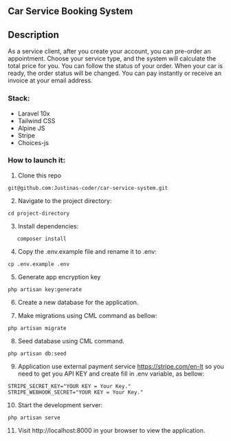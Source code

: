 ## Car Service Booking System

## Description


As a service client, after you create your account, 
you can pre-order an appointment. Choose your service 
type, and the system will calculate the total price for you. 
You can follow the status of your order. When your car is ready, 
the order status will be changed. You can pay instantly or 
receive an invoice at your email address.


### Stack:

- Laravel 10x
- Tailwind CSS
- Alpine JS
- Stripe
- Choices-js



### How to launch it:

1. Clone this repo
```
git@github.com:Justinas-coder/car-service-system.git
```
2. Navigate to the project directory:

```
cd project-directory

```
3. Install dependencies:
```
   composer install
```

4. Copy the .env.example file and rename it to .env:
```
cp .env.example .env
```

5. Generate app encryption key
```
php artisan key:generate
```
6. Create a new database for the application.

7. Make migrations using CML command as bellow:

```
php artisan migrate
```
8. Seed database using CML command.
```
php artisan db:seed
```
9. Application use external payment service https://stripe.com/en-lt  so you need to get you API KEY and create
   fill in .env variable, as bellow:
```
STRIPE_SECRET_KEY="YOUR KEY = Your Key."
STRIPE_WEBHOOK_SECRET="YOUR KEY = Your Key."
```
10. Start the development server:
```
php artisan serve
```

11. Visit http://localhost:8000 in your browser to view the application.

